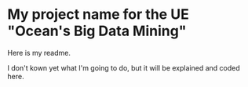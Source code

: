 # My project name for the UE "Ocean's Big Data Mining"

Here is my readme.

I don't kown yet what I'm going to do, but it will be explained and coded here.